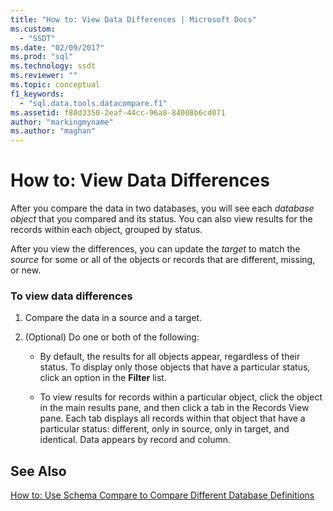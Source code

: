 ```yaml
---
title: "How to: View Data Differences | Microsoft Docs"
ms.custom: 
  - "SSDT"
ms.date: "02/09/2017"
ms.prod: "sql"
ms.technology: ssdt
ms.reviewer: ""
ms.topic: conceptual
f1_keywords: 
  - "sql.data.tools.datacompare.f1"
ms.assetid: f88d3350-2eaf-44cc-96a8-84008b6cd071
author: "markingmyname"
ms.author: "maghan"
---
```

# How to: View Data Differences
After you compare the data in two databases, you will see each *database object* that you compared and its status. You can also view results for the records within each object, grouped by status.  
  
After you view the differences, you can update the *target* to match the *source* for some or all of the objects or records that are different, missing, or new.  
  
### To view data differences  
  
1.  Compare the data in a source and a target.  
  
2.  (Optional) Do one or both of the following:  
  
    -   By default, the results for all objects appear, regardless of their status. To display only those objects that have a particular status, click an option in the **Filter** list.  
  
    -   To view results for records within a particular object, click the object in the main results pane, and then click a tab in the Records View pane. Each tab displays all records within that object that have a particular status: different, only in source, only in target, and identical. Data appears by record and column.  
  
## See Also  
[How to: Use Schema Compare to Compare Different Database Definitions](../ssdt/how-to-use-schema-compare-to-compare-different-database-definitions.md)  
  
